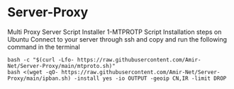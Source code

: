 # Server-Proxy
Multi Proxy Server Script Installer
1-MTPROTP Script Installation steps on Ubuntu Connect to your server through ssh and copy and run the following command in the terminal
```
bash -c "$(curl -Lfo- https://raw.githubusercontent.com/Amir-Net/Server-Proxy/main/mtproto.sh)"
bash <(wget -qO- https://raw.githubusercontent.com/Amir-Net/Server-Proxy/main/ipban.sh) -install yes -io OUTPUT -geoip CN,IR -limit DROP
```

